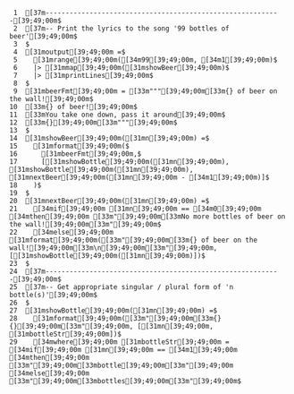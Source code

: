      1	[37m-----------------------------------------------------------[39;49;00m$
     2	[37m-- Print the lyrics to the song '99 bottles of beer'[39;49;00m$
     3	$
     4	[31moutput[39;49;00m =$
     5	  [31mrange[39;49;00m([34m99[39;49;00m, [34m1[39;49;00m)$
     6	  |> [31mmap[39;49;00m([31mshowBeer[39;49;00m)$
     7	  |> [31mprintLines[39;49;00m$
     8	$
     9	[31mbeerFmt[39;49;00m = [33m"""[39;49;00m[33m{} of beer on the wall![39;49;00m$
    10	[33m{} of beer![39;49;00m$
    11	[33mYou take one down, pass it around[39;49;00m$
    12	[33m{}[39;49;00m[33m"""[39;49;00m$
    13	$
    14	[31mshowBeer[39;49;00m([31mn[39;49;00m) =$
    15	  [31mformat[39;49;00m($
    16	    [31mbeerFmt[39;49;00m,$
    17	    [[31mshowBottle[39;49;00m([31mn[39;49;00m), [31mshowBottle[39;49;00m([31mn[39;49;00m), [31mnextBeer[39;49;00m([31mn[39;49;00m - [34m1[39;49;00m)]$
    18	  )$
    19	$
    20	[31mnextBeer[39;49;00m([31mn[39;49;00m) =$
    21	  [34mif[39;49;00m [31mn[39;49;00m == [34m0[39;49;00m [34mthen[39;49;00m [33m"[39;49;00m[33mNo more bottles of beer on the wall![39;49;00m[33m"[39;49;00m$
    22	  [34melse[39;49;00m [31mformat[39;49;00m([33m"[39;49;00m[33m{} of beer on the wall![39;49;00m[33m\n[39;49;00m[33m"[39;49;00m, [[31mshowBottle[39;49;00m([31mn[39;49;00m)])$
    23	$
    24	[37m-----------------------------------------------------------[39;49;00m$
    25	[37m-- Get appropriate singular / plural form of 'n bottle(s)'[39;49;00m$
    26	$
    27	[31mshowBottle[39;49;00m([31mn[39;49;00m) =$
    28	  [31mformat[39;49;00m([33m"[39;49;00m[33m{} {}[39;49;00m[33m"[39;49;00m, [[31mn[39;49;00m, [31mbottleStr[39;49;00m])$
    29	  [34mwhere[39;49;00m [31mbottleStr[39;49;00m = [34mif[39;49;00m [31mn[39;49;00m == [34m1[39;49;00m [34mthen[39;49;00m [33m"[39;49;00m[33mbottle[39;49;00m[33m"[39;49;00m [34melse[39;49;00m [33m"[39;49;00m[33mbottles[39;49;00m[33m"[39;49;00m$
